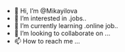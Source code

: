 - 👋 Hi, I’m @Mikayilova
- 👀 I’m interested in .jobs..
- 🌱 I’m currently learning .online job..
- 💞️ I’m looking to collaborate on ...
- 📫 How to reach me ...

<!---
Mikayilova/Mikayilova is a ✨ special ✨ repository because its `README.md` (this file) appears on your GitHub profile.
You can click the Preview link to take a look at your changes.
--->
